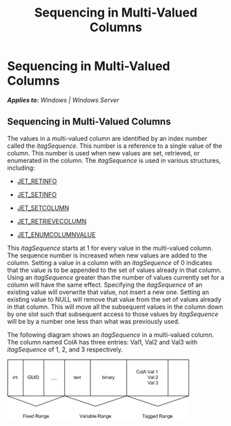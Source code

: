 ﻿---
title: Sequencing in Multi-Valued Columns
TOCTitle: Sequencing in Multi-Valued Columns
ms:assetid: 825a1e51-6b18-4bcf-87f2-4223f302186c
ms:mtpsurl: https://msdn.microsoft.com/en-us/library/Gg269319(v=EXCHG.10)
ms:contentKeyID: 32765609
ms.date: 04/11/2016
ms.topic: article
---

# Sequencing in Multi-Valued Columns


_**Applies to:** Windows | Windows Server_

## Sequencing in Multi-Valued Columns

The values in a multi-valued column are identified by an index number called the *itagSequence*. This number is a reference to a single value of the column. This number is used when new values are set, retrieved, or enumerated in the column. The *itagSequence* is used in various structures, including:

  - [JET_RETINFO](gg294049\(v=exchg.10\).md)

  - [JET_SETINFO](gg294090\(v=exchg.10\).md)

  - [JET_SETCOLUMN](gg269233\(v=exchg.10\).md)

  - [JET_RETRIEVECOLUMN](gg269334\(v=exchg.10\).md)

  - [JET_ENUMCOLUMNVALUE](gg294052\(v=exchg.10\).md)

This *itagSequence* starts at 1 for every value in the multi-valued column. The sequence number is increased when new values are added to the column. Setting a value in a column with an *itagSequence* of 0 indicates that the value is to be appended to the set of values already in that column. Using an *itagSequence* greater than the number of values currently set for a column will have the same effect. Specifying the *itagSequence* of an existing value will overwrite that value, not insert a new one. Setting an existing value to NULL will remove that value from the set of values already in that column. This will move all the subsequent values in the column down by one slot such that subsequent access to those values by *itagSequence* will be by a number one less than what was previously used.

The following diagram shows an *itagSequence* in a multi-valued column. The column named ColA has three entries: Val1, Val2 and Val3 with *itagSequence* of 1, 2, and 3 respectively.

![ESE_Documentation_TagFixVar](images/Gg269304.ESE_Documentation_TagFixVar(EXCHG.10).gif "ESE_Documentation_TagFixVar")

